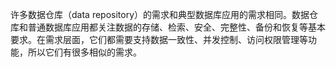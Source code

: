 许多数据仓库（data repository）的需求和典型数据库应用的需求相同。数据仓库和普通数据库应用都关注数据的存储、检索、安全、完整性、备份和恢复等基本要求。在需求层面，它们都需要支持数据一致性、并发控制、访问权限管理等功能，所以它们有很多相似的需求。